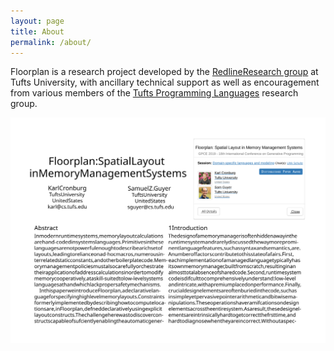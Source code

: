 ```yaml
---
layout: page
title: About
permalink: /about/
---
```


Floorplan is a research project developed by the [RedlineResearch group][redline-research]
at Tufts University, with ancillary technical support as well as encouragement from various
members of the [Tufts Programming Languages][tupl-link] research group.

![Floorplan Info](./floorplan-info.svg)

[redline-research]: http://www.cs.tufts.edu/research/redline/
[tupl-link]: https://tupl.cs.tufts.edu/

